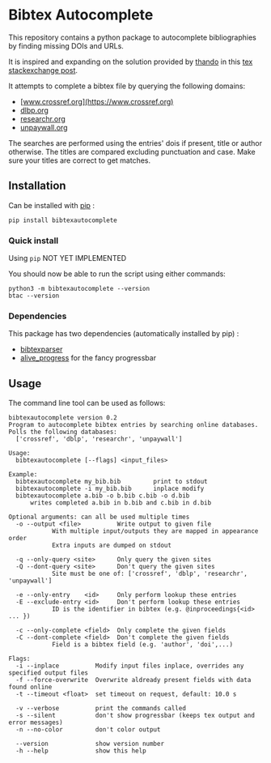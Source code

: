 # Bibtex Autocomplete

This repository contains a python package to autocomplete bibliographies by finding missing DOIs and URLs.

It is inspired and expanding on the solution provided by [thando](https://tex.stackexchange.com/users/182467/thando) in this [tex stackexchange post](https://tex.stackexchange.com/questions/6810/automatically-adding-doi-fields-to-a-hand-made-bibliography).

It attempts to complete a bibtex file by querying the following domains:
- [www.crossref.org](https://www.crossref.org)
- [dlbp.org](https://dlbp.org)
- [researchr.org](https://researchr.org/)
- [unpaywall.org](https://unpaywall.org/)

The searches are performed using the entries' dois if present, title or author otherwise. The titles are compared excluding punctuation and case. Make sure your titles are correct to get matches.

## Installation

Can be installed with [pip](https://pypi.org/project/pip/) :

```
pip install bibtexautocomplete
```

### Quick install

Using `pip` NOT YET IMPLEMENTED

You should now be able to run the script using either commands:

```
python3 -m bibtexautocomplete --version
btac --version
```

### Dependencies

This package has two dependencies (automatically installed by pip) :

- [bibtexparser](https://bibtexparser.readthedocs.io/)
- [alive_progress](https://github.com/rsalmei/alive-progress) for the fancy progressbar

## Usage

The command line tool can be used as follows:

```
bibtexautocomplete version 0.2
Program to autocomplete bibtex entries by searching online databases.
Polls the following databases:
  ['crossref', 'dblp', 'researchr', 'unpaywall']

Usage:
  bibtexautocomplete [--flags] <input_files>

Example:
  bibtexautocomplete my_bib.bib         print to stdout
  bibtexautocomplete -i my_bib.bib      inplace modify
  bibtexautocomplete a.bib -o b.bib c.bib -o d.bib
      writes completed a.bib in b.bib and c.bib in d.bib

Optional arguments: can all be used multiple times
  -o --output <file>          Write output to given file
            With multiple input/outputs they are mapped in appearance order
            Extra inputs are dumped on stdout

  -q --only-query <site>      Only query the given sites
  -Q --dont-query <site>      Don't query the given sites
            Site must be one of: ['crossref', 'dblp', 'researchr', 'unpaywall']

  -e --only-entry    <id>     Only perform lookup these entries
  -E --exclude-entry <id>     Don't perform lookup these entries
            ID is the identifier in bibtex (e.g. @inproceedings{<id> ... })

  -c --only-complete <field>  Only complete the given fields
  -C --dont-complete <field>  Don't complete the given fields
            Field is a bibtex field (e.g. 'author', 'doi',...)

Flags:
  -i --inplace          Modify input files inplace, overrides any specified output files
  -f --force-overwrite  Overwrite aldready present fields with data found online
  -t --timeout <float>  set timeout on request, default: 10.0 s

  -v --verbose          print the commands called
  -s --silent           don't show progressbar (keeps tex output and error messages)
  -n --no-color         don't color output

  --version             show version number
  -h --help             show this help
```
